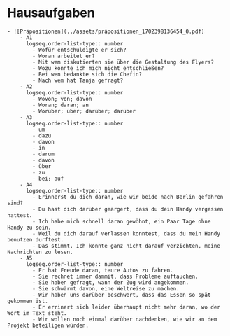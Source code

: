 # Hausaufgaben
	- ![Präpositionen](../assets/präpositionen_1702398136454_0.pdf)
		- A1
		  logseq.order-list-type:: number
			- Wofür entschuldigte er sich?
			- Woran arbeitet er?
			- Mit wem diskutierten sie über die Gestaltung des Flyers?
			- Wozu konnte ich mich nicht entschließen?
			- Bei wen bedankte sich die Chefin?
			- Nach wem hat Tanja gefragt?
		- A2
		  logseq.order-list-type:: number
			- Wovon; von; davon
			- Woran; daran; an
			- Worüber; über; darüber; darüber
		- A3
		  logseq.order-list-type:: number
			- um
			- dazu
			- davon
			- in
			- darum
			- davon
			- über
			- zu
			- bei; auf
		- A4
		  logseq.order-list-type:: number
			- Erinnerst du dich daran, wie wir beide nach Berlin gefahren sind?
			- Du hast dich darüber geärgert, dass du dein Handy vergessen hattest.
			- Ich habe mich schnell daran gewöhnt, ein Paar Tage ohne Handy zu sein.
			- Weil du dich darauf verlassen konntest, dass du mein Handy benutzen durftest.
			- Das stimmt. Ich konnte ganz nicht darauf verzichten, meine Nachrichten zu lesen.
		- A5
		  logseq.order-list-type:: number
			- Er hat Freude daran, teure Autos zu fahren.
			- Sie rechnet immer dammit, dass Probleme auftauchen.
			- Sie haben gefragt, wann der Zug wird angekommen.
			- Sie schwärmt davon, eine Weltreise zu machen.
			- Wir haben uns darüber beschwert, dass das Essen so spät gekommen ist.
			- Er errinert sich leider überhaupt nicht mehr daran, wo der Wort im Text steht.
			- Wir wollen noch einmal darüber nachdenken, wie wir an dem Projekt beteiligen würden.